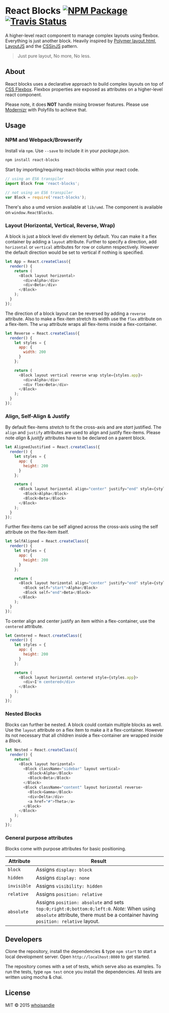 # React Blocks [![NPM Package][npm_img]][npm_site] [![Travis Status][trav_img]][trav_site]

A higher-level react component to manage complex layouts using flexbox. Everything is just another block. Heavily inspired by [Polymer layout.html](polymer), [LayoutJS](layoutjs) and the [CSSinJS](cssinjs) pattern.

> Just pure layout, No more, No less.

## About
React blocks uses a declarative approach to build complex layouts on top of [CSS Flexbox](flexbox). Flexbox properties are exposed as attributes on a higher-level react component.

Please note, it does **NOT** handle mising browser features. Please use [Modernizr](modernizr) with Polyfills to achieve that.

## Usage

### NPM and Webpack/Browserify
Install via `npm`. Use `--save` to include it in your *package.json*.

```bash
npm install react-blocks
```

Start by importing/requiring react-blocks within your react code.

```js
// using an ES6 transpiler
import Block from 'react-blocks';

// not using an ES6 transpiler
var Block = require('react-blocks');
```

There's also a umd version available at `lib/umd`. The component is available on `window.ReactBlocks`.

### Layout (Horizontal, Vertical, Reverse, Wrap)
A block is just a block level div element by default. You can make it a flex container by adding a `layout` attribute. Further to specify a direction, add `horizontal` or `vertical` attributes for row or column respectively. However the default direction would be set to vertical if nothing is specified.

```js
let App = React.createClass({
  render() {
    return (
      <Block layout horizontal>
        <div>Alpha</div>
        <div>Beta</div>
      </Block>
    );
  }
});
```

The direction of a block layout can be reversed by adding a `reverse` attribute. Also to make a flex-item stretch its width use the `flex` attribute on a flex-item. The `wrap` attribute wraps all flex-items inside a flex-container.

```js
let Reverse = React.createClass({
  render() {
    let styles = {
      app: {
        width: 200
      }
    };

    return (
      <Block layout vertical reverse wrap style={styles.app}>
        <div>Alpha</div>
        <div flex>Beta</div>
      </Block>
    );
  }
});
```

### Align, Self-Align & Justify

By default flex-items *stretch* to fit the cross-axis and are *start* justified. The `align` and `justify` attributes are used to align and justify flex-items. Please note *align* & *justify* attributes have to be declared on a parent block.

```js
let AlignedJustified = React.createClass({
  render() {
    let styles = {
      app: {
        height: 200
      }
    };

    return (
      <Block layout horizontal align="center" justify="end" style={styles.app}>
        <Block>Alpha</Block>
        <Block>Beta</Block>
      </Block>
    );
  }
});
```

Further flex-items can be self aligned across the cross-axis using the self attribute on the flex-item itself.

```js
let SelfAligned = React.createClass({
  render() {
    let styles = {
      app: {
        height: 200
      }
    };

    return (
      <Block layout horizontal align="center" justify="end" style={styles.app}>
        <Block self="start">Alpha</Block>
        <Block self="end">Beta</Block>
      </Block>
    );
  }
});
```

To center align and center justify an item within a flex-container, use the `centered` attribute.

```js
let Centered = React.createClass({
  render() {
    let styles = {
      app: {
        height: 200
      }
    };

    return (
      <Block layout horizontal centered style={styles.app}>
        <div>I'm centered</div>
      </Block>
    );
  }
});
```

### Nested Blocks
Blocks can further be nested. A block could contain multiple blocks as well. Use the `layout` attribute on a flex item to make a it a flex-container. However its not necessary that all children inside a flex-container are wrapped inside a *Block*.

```js
let Nested = React.createClass({
  render() {
    return(
      <Block layout horizontal>
        <Block className="sidebar" layout vertical>
          <Block>Alpha</Block>
          <Block>Beta</Block>
        </Block>
        <Block className="content" layout horizontal reverse>
          <Block>Gamma</Block>
          <div>Delta</div>
          <a href="#">Theta</a>
        </Block>
      </Block>
    );
  }
});
```

### General purpose attributes
Blocks come with purpose attributes for basic positioning.

Attribute   |  Result
---------   |  ------
`block`     |  Assigns `display: block`
`hidden`    |  Assigns `display: none`
`invisible` |  Assigns `visibility: hidden`
`relative`  |  Assigns `position: relative`
`absolute`  |  Assigns `position: absolute` and sets `top:0;right:0;bottom:0;left:0`. *Note:* When using `absolute` attribute, there must be a container having `position: relative` layout.


## Developers

Clone the repository, install the dependencies & type `npm start` to start a local development server. Open `http://localhost:8080` to get started.

The repository comes with a set of tests, which serve also as examples. To run the tests, type `npm test` once you install the dependencies. All tests are written using mocha & chai.

## License
MIT &copy; 2015 [whoisandie](whiosandie)

[polymer]: https://www.polymer-project.org/0.5/docs/polymer/layout-attrs.html
[layoutjs]: https://github.com/basarat/layoutjs
[cssinjs]: https://speakerdeck.com/vjeux/react-css-in-js
[flexbox]: https://developer.mozilla.org/en-US/docs/Web/Guide/CSS/Flexible_boxes
[modernizr]: http://modernizr.com
[whoisandie]: http://whoisandie.com

[trav_img]: https://api.travis-ci.org/whoisandie/react-blocks.svg
[trav_site]: https://travis-ci.org/whoisandie/react-blocks
[npm_img]: https://img.shields.io/npm/v/react-blocks.svg
[npm_site]: https://www.npmjs.org/package/react-blocks
